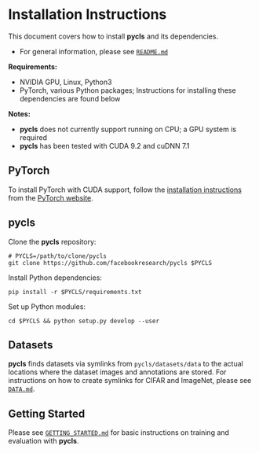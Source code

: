 # Installation Instructions

This document covers how to install **pycls** and its dependencies.

- For general information, please see [`README.md`](../README.md)

**Requirements:**

- NVIDIA GPU, Linux, Python3
- PyTorch, various Python packages; Instructions for installing these dependencies are found below

**Notes:**

- **pycls** does not currently support running on CPU; a GPU system is required
- **pycls** has been tested with CUDA 9.2 and cuDNN 7.1

## PyTorch

To install PyTorch with CUDA support, follow the [installation instructions](https://pytorch.org/get-started/locally/) from the [PyTorch website](https://pytorch.org).

## pycls

Clone the **pycls** repository:

```
# PYCLS=/path/to/clone/pycls
git clone https://github.com/facebookresearch/pycls $PYCLS
```

Install Python dependencies:

```
pip install -r $PYCLS/requirements.txt
```

Set up Python modules:

```
cd $PYCLS && python setup.py develop --user
```

## Datasets

**pycls** finds datasets via symlinks from `pycls/datasets/data` to the actual locations where the dataset images and annotations are stored. For instructions on how to create symlinks for CIFAR and ImageNet, please see [`DATA.md`](DATA.md).

## Getting Started

Please see [`GETTING_STARTED.md`](GETTING_STARTED.md) for basic instructions on training and evaluation with **pycls**.
